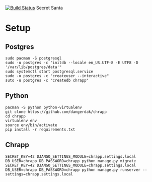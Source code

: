 [![Build Status](https://travis-ci.org/dangerdak/chrapp.svg?branch=master)](https://travis-ci.org/dangerdak/chrapp)
Secret Santa

Setup
=====

Postgres
--------
    sudo pacman -S postgresql
    sudo -u postgres -c "initdb --locale en_US.UTF-8 -E UTF8 -D '/var/lib/postgres/data'"
    sudo systemctl start postgresql.service
    sudo -u postgres -c "createuser --interactive"
    suto -u postgres -c "createdb chrapp"

Python
------
    pacman -S python python-virtualenv
    git clone https://github.com/dangerdak/chrapp
    cd chrapp
    virtualenv env
    source env/bin/activate
    pip install -r requirements.txt 

Chrapp
------
    SECRET_KEY=42 DJANGO_SETTINGS_MODULE=chrapp.settings.local DB_USER=chrapp DB_PASSWORD=chrapp python manage.py migrate 
    SECRET_KEY=42 DJANGO_SETTINGS_MODULE=chrapp.settings.local DB_USER=chrapp DB_PASSWORD=chrapp python manage.py runserver --settings=chrapp.settings.local
